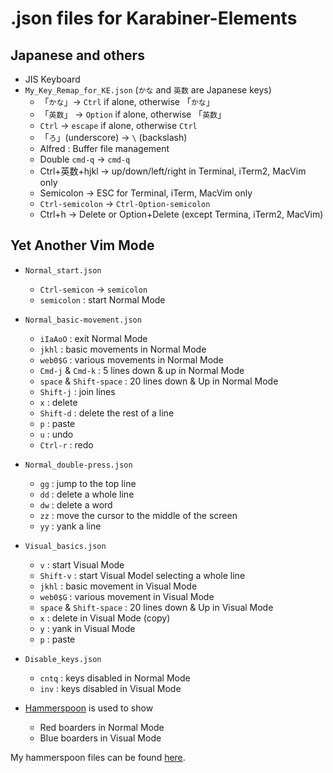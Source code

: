# .json files for Karabiner-Elements

## Japanese and others
* JIS Keyboard
* `My_Key_Remap_for_KE.json` (`かな` and `英数` are Japanese keys)
  * 「`かな`」-> `Ctrl` if alone, otherwise 「`かな`」
  * 「`英数`」 -> `Option` if alone, otherwise 「`英数`」
  * `Ctrl` -> `escape` if alone, otherwise `Ctrl`
  * 「`ろ`」(underscore) -> `\` (backslash)
  * Alfred : Buffer file management
  * Double `cmd-q` -> `cmd-q`
  * Ctrl+英数+hjkl -> up/down/left/right in Terminal, iTerm2, MacVim only
  * Semicolon -> ESC for Terminal, iTerm, MacVim only
  * `Ctrl-semicolon` -> `Ctrl-Option-semicolon`
  * Ctrl+h  -> Delete or Option+Delete (except Termina, iTerm2, MacVim)

## Yet Another Vim Mode
* `Normal_start.json`
  * `Ctrl-semicon` -> `semicolon`
  * `semicolon` : start Normal Mode

* `Normal_basic-movement.json`
  * `iIaAoO` : exit Normal Mode
  * `jkhl` : basic movements in Normal Mode
  * `web0$G` : various movements in Normal Mode
  * `Cmd-j` & `Cmd-k` : 5 lines down & up in Normal Mode
  * `space` & `Shift-space` : 20 lines down & Up in Normal Mode
  * `Shift-j` : join lines
  * `x` : delete
  * `Shift-d` : delete the rest of a line
  * `p` : paste
  * `u` : undo
  * `Ctrl-r` : redo

* `Normal_double-press.json`
  * `gg` : jump to the top line
  * `dd` : delete a whole line
  * `dw` : delete a word
  * `zz` : move the cursor to the middle of the screen
  * `yy` : yank a line

* `Visual_basics.json`
  * `v` : start Visual Mode
  * `Shift-v` : start Visual Model selecting a whole line
  * `jkhl` : basic movement in Visual Mode
  * `web0$G` : various movement in Visual Mode
  * `space` & `Shift-space` : 20 lines down & Up in Visual Mode
  * `x` : delete in Visual Mode (copy)
  * `y` : yank in Visual Mode
  * `p` : paste

* `Disable_keys.json`
  * `cntq` : keys disabled in Normal Mode
  * `inv` : keys disabled in Visual Mode

* [Hammerspoon](https://www.hammerspoon.org) is used to show
  * Red boarders in Normal Mode
  * Blue boarders in Visual Mode

My hammerspoon files can be found [here](https://github.com/spring-haru/.hammerspoon).
